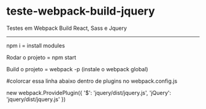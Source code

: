 # teste-webpack-build-jquery
Testes em Webpack Build React, Sass e Jquery
_____________________
npm i = install modules

Rodar o projeto = npm start

Build o projeto = webpack -p (instale o webpack global)

#colorcar essa linha abaixo dentro de plugins no webpack.config.js

new webpack.ProvidePlugin({
    '$': 'jquery/dist/jquery.js',
    'jQuery': 'jquery/dist/jquery.js'
})

